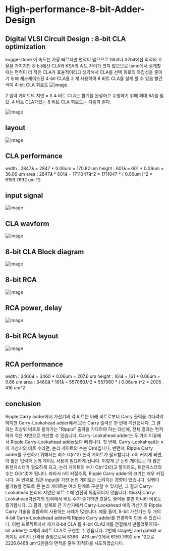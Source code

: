 # High-performance-8-bit-Adder-Design
## Digital VLSI Circuit Design : 8-bit CLA optimization
kogge-stone 이 속도는 가장 빠르지만 면적이 넓으므로 16bit나 32bit에선 최적의 효율을 가지지만 8-bit에선 CLA와 KSA의 속도 차이가 크지 않으므로 tsmc에서 설계할 때는 면적이 더 적은 CLA가 효율적이라고 생각해서 CLA를 선택
회로의 복잡성을 줄이기 위해 캐스케이드된 4-bit CLA를 2 개 사용하여 8 비트 CLA를 설계 할 수 있음
빨간 색이 4-bit CLA 회로도
![image](https://user-images.githubusercontent.com/35095311/52532660-fb288c80-2d6b-11e9-84aa-cc85f347191e.png)

2 입력 게이트의 지연 = Δ
4 비트 CLA는 합계를 완성하고 수행하기 위해 최대 6Δ를 필요.
4 비트 CLA가있는 8 비트 CLA 회로도는 다음과 같다.

![image](https://user-images.githubusercontent.com/35095311/52532667-14c9d400-2d6c-11e9-8c70-2c2a57072a65.png)

## layout
![image](https://user-images.githubusercontent.com/35095311/52532675-3cb93780-2d6c-11e9-879d-612fe056eb0f.png)

## CLA performance
width : 2847𝝀 = 2847 * 0.06um = 170.82 um
height : 601𝝀 = 601 * 0.06um = 36.06 um
area : 2847𝝀 * 601𝝀 = 1711047𝝀^2 = 1711047 * ( 0.06um )^2 = 6159.7692 um ^2

## input signal
![image](https://user-images.githubusercontent.com/35095311/52532685-66725e80-2d6c-11e9-89a1-c0063981ead4.png)

## CLA wavform
![image](https://user-images.githubusercontent.com/35095311/52532695-79852e80-2d6c-11e9-8598-6b6fb6b6c253.png)

## 8-bit CLA Block diagram
![image](https://user-images.githubusercontent.com/35095311/52532704-9883c080-2d6c-11e9-9d4e-2675d6a7ee0f.png)

## 8-bit RCA
![image](https://user-images.githubusercontent.com/35095311/52532713-bc470680-2d6c-11e9-8809-0288d109b934.png)

## RCA power, delay
![image](https://user-images.githubusercontent.com/35095311/52532717-c5d06e80-2d6c-11e9-8eb2-3b84ed40dfce.png)

## 8-bit RCA layout
![image](https://user-images.githubusercontent.com/35095311/52532719-d41e8a80-2d6c-11e9-81f0-f8f4b388bffd.png)

## RCA performance
width : 3460𝝀 = 3460 * 0.06um = 207.6 um
height : 161𝝀 = 161 * 0.06um = 9.66 um
area : 3460𝝀 * 161𝝀 = 557060𝝀^2 = 557060 * ( 0.06um )^2 = 2005 . 416 um^2


## conclusion
Ripple Carry adder에서 가산기의 각 비트는 아래 비트로부터 Carry 출력을 기다려야 하지만 Carry-Lookahead adder에서 모든 Carry 출력은 한 번에 계산됩니다. 
그 결과는 최상위 비트로 올라가는 "Ripple" 출력을 기다려야 하는 대신에, 전체 결과는 현저하게 적은 지연으로 계산할 수 있습니다. 
Carry-Lookahead adder는 두 가지 이유에서 Ripple Carry-Lookahead adder보다 빠릅니다. 첫 번째, Carry-Lookahead는 n이 가산기의 비트 수라면, 논리 게이트의 수는 O(n)입니다. 반면에, Ripple Carry adder를 구현하기 위해서는 최소 O(n^2) 논리 게이트가 필요합니다. n이 커지게 되면, 더 많은 입력과 논리 게이트 사용이 필요하게 됩니다. 이렇게 큰 논리 게이트는 더 많은 트랜지스터가 필요하게 되고, 논리 게이트의 수가 O(n^2)라고 할지라도, 트랜지스터의 수는 O(n^3)가 됩니다. 따라서 n이 커질수록, Ripple Carry adder의 크기는 매우 커집니다. 
두 번째로, 많은 input을 가진 논리 게이트는 느려지는 경향이 있습니다. 실행이 불가능할 정도로 큰 논리 게이트는 여러 단계로 구분할 수 있지만, 그 결과 Carry-Lookahead 논리의 지연은 비트 수에 완전히 독립적이지 않습니다. 따라서 Carry-Lookahead가산기의 입력에서 비트 수가 증가하면 효율도 줄어들 뿐만 아니라 비용도 증가합니다. 그 결과, 실제로 큰 가산기에서 Carry-Lookahead 예측 가산기와 Ripple Carry 기술을 결합하여 사용하는 사례가 많습니다. 예를 들어, 8-bit 가산기는 두 개의 4-bit Carry-Lookahead adder에 Ripple Carry adder를 연결하여 만들 수 있습니다. 이번 프로젝트에서 제가 8-bit CLA 를 4-bit CLA2개를 연결해서 만들었듯이16-bit adder는 4개의 4비트 CLA로 구현할 수 있습니다. 2번째 stage인 and gate와 or게이트 사이의 간격을 줄임으로써 8386 . 416 um^2에서 6159.7692 um ^2으로 2226.6468 um^2만큼의 면적을 줄여 최적화를 시도하였습니다.




